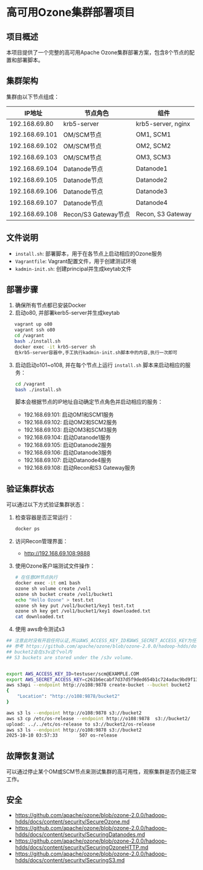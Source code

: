 # 高可用Ozone集群部署项目

## 项目概述

本项目提供了一个完整的高可用Apache Ozone集群部署方案，包含8个节点的配置和部署脚本。

## 集群架构

集群由以下节点组成：

| IP地址 | 节点角色 | 组件 |
|--------|----------|------|
| 192.168.69.80  | krb5-server | krb5-server, nginx |
| 192.168.69.101 | OM/SCM节点 | OM1, SCM1 |
| 192.168.69.102 | OM/SCM节点 | OM2, SCM2 |
| 192.168.69.103 | OM/SCM节点 | OM3, SCM3 |
| 192.168.69.104 | Datanode节点 | Datanode1 |
| 192.168.69.105 | Datanode节点 | Datanode2 |
| 192.168.69.106 | Datanode节点 | Datanode3 |
| 192.168.69.107 | Datanode节点 | Datanode4 |
| 192.168.69.108 | Recon/S3 Gateway节点 | Recon, S3 Gateway |

## 文件说明

- `install.sh`: 部署脚本，用于在各节点上启动相应的Ozone服务
- `Vagrantfile`: Vagrant配置文件，用于创建测试环境
- `kadmin-init.sh`: 创建principal并生成keytab文件

## 部署步骤

1. 确保所有节点都已安装Docker
2. 启动o80, 并部署kerb5-server并生成keytab

```bash
   vagrant up o80
   vagrant ssh o80
   cd /vagrant
   bash ./install.sh
   docker exec -it krb5-server sh
   在krb5-server容器中,手工执行kadmin-init.sh脚本中的内容,执行一次即可
```

3. 启动启动o101~o108, 并在每个节点上运行 `install.sh` 脚本来启动相应的服务：
   ```bash
   cd /vagrant
   bash ./install.sh
   ```
   
   脚本会根据节点的IP地址自动确定节点角色并启动相应的服务：
   - 192.168.69.101: 启动OM1和SCM1服务
   - 192.168.69.102: 启动OM2和SCM2服务
   - 192.168.69.103: 启动OM3和SCM3服务
   - 192.168.69.104: 启动Datanode1服务
   - 192.168.69.105: 启动Datanode2服务
   - 192.168.69.106: 启动Datanode3服务
   - 192.168.69.107: 启动Datanode4服务
   - 192.168.69.108: 启动Recon和S3 Gateway服务

## 验证集群状态

可以通过以下方式验证集群状态：

1. 检查容器是否正常运行：
   ```bash
   docker ps
   ```

2. 访问Recon管理界面：
   - http://192.168.69.108:9888

3. 使用Ozone客户端测试文件操作：

   ```bash
   # 在任意OM节点执行
   docker exec -it om1 bash
   ozone sh volume create /vol1
   ozone sh bucket create /vol1/bucket1
   echo "Hello Ozone" > test.txt
   ozone sh key put /vol1/bucket1/key1 test.txt
   ozone sh key get /vol1/bucket1/key1 downloaded.txt
   cat downloaded.txt
   ```
4. 使用 aws命令测试s3


```bash
## 注意此时没有开启任何认证,所以AWS_ACCESS_KEY_ID和AWS_SECRET_ACCESS_KEY为任意值即可,但是得有
## 参考 https://github.com/apache/ozone/blob/ozone-2.0.0/hadoop-hdds/docs/content/interface/S3.md#security
## bucket2会在s3v这个vol内
## S3 buckets are stored under the /s3v volume.


export AWS_ACCESS_KEY_ID=testuser/scm@EXAMPLE.COM
export AWS_SECRET_ACCESS_KEY=c261b6ecabf7d37d5f9ded654b1c724adac9bd9f13e247a235e567e8296d2999
aws s3api --endpoint http://o108:9878 create-bucket --bucket bucket2
{
    "Location": "http://o108:9878/bucket2"
}

aws s3 ls --endpoint http://o108:9878 s3://bucket2
aws s3 cp /etc/os-release --endpoint http://o108:9878  s3://bucket2/
upload: ../../etc/os-release to s3://bucket2/os-release             
aws s3 ls --endpoint http://o108:9878 s3://bucket2
2025-10-10 03:57:33        507 os-release
```


## 故障恢复测试

可以通过停止某个OM或SCM节点来测试集群的高可用性，观察集群是否仍能正常工作。

## 安全

- <https://github.com/apache/ozone/blob/ozone-2.0.0/hadoop-hdds/docs/content/security/SecureOzone.md>
- <https://github.com/apache/ozone/blob/ozone-2.0.0/hadoop-hdds/docs/content/security/SecuringDatanodes.md>
- <https://github.com/apache/ozone/blob/ozone-2.0.0/hadoop-hdds/docs/content/security/SecuringOzoneHTTP.md>
- <https://github.com/apache/ozone/blob/ozone-2.0.0/hadoop-hdds/docs/content/security/SecuringS3.md>